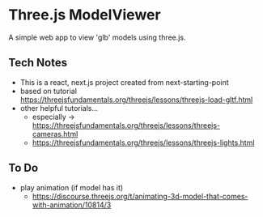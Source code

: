 # Three.js ModelViewer

A simple web app to view 'glb' models using three.js.

## Tech Notes
* This is a react, next.js project created from next-starting-point
* based on tutorial https://threejsfundamentals.org/threejs/lessons/threejs-load-gltf.html
* other helpful tutorials...
  * especially -> https://threejsfundamentals.org/threejs/lessons/threejs-cameras.html
  * https://threejsfundamentals.org/threejs/lessons/threejs-lights.html

## To Do
* play animation (if model has it)
  * https://discourse.threejs.org/t/animating-3d-model-that-comes-with-animation/10814/3
